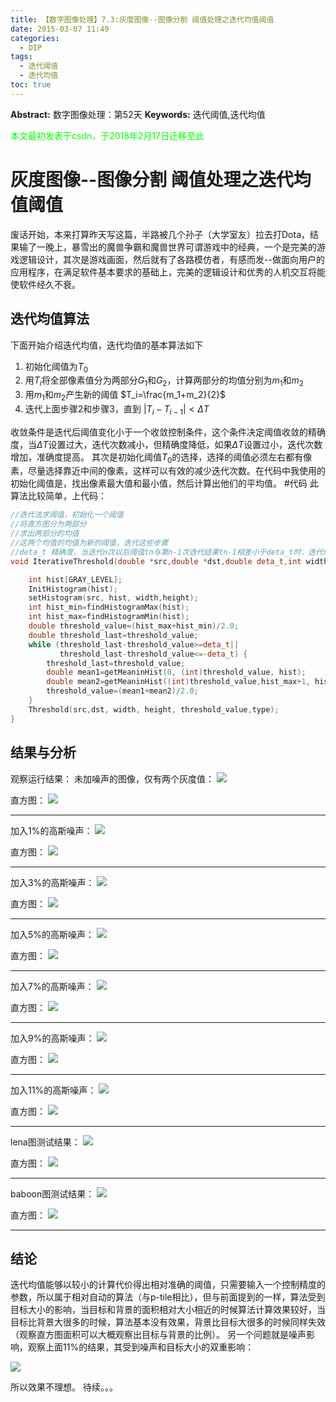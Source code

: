```yaml
---
title: 【数字图像处理】7.3:灰度图像--图像分割 阈值处理之迭代均值阈值
date: 2015-03-07 11:49
categories:
  - DIP
tags:
  - 迭代阈值
  - 迭代均值
toc: true
---
```

**Abstract:** 数字图像处理：第52天
**Keywords:** 迭代阈值,迭代均值
<!--more-->
<font color="00FF00">本文最初发表于csdn，于2018年2月17日迁移至此</font>
# 灰度图像--图像分割 阈值处理之迭代均值阈值
废话开始，本来打算昨天写这篇，半路被几个孙子（大学室友）拉去打Dota，结果输了一晚上，暴雪出的魔兽争霸和魔兽世界可谓游戏中的经典，一个是完美的游戏逻辑设计，其次是游戏画面，然后就有了各路模仿者，有感而发--做面向用户的应用程序，在满足软件基本要求的基础上，完美的逻辑设计和优秀的人机交互将能使软件经久不衰。
## 迭代均值算法
下面开始介绍迭代均值，迭代均值的基本算法如下

1. 初始化阈值为$T_0$
2. 用$T_i$将全部像素值分为两部分$G_1$和$G_2$，计算两部分的均值分别为$m_1$和$m_2$
3. 用$m_1$和$m_2$产生新的阈值 $T_i=\frac{m_1+m_2}{2}$
4. 迭代上面步骤2和步骤3，直到
$|T_i-T_{i-1}|<\Delta T$

收敛条件是迭代后阈值变化小于一个收敛控制条件，这个条件决定阈值收敛的精确度，当$\Delta T$设置过大，迭代次数减小，但精确度降低，如果$\Delta T$设置过小，迭代次数增加，准确度提高。
其次是初始化阈值$T_0$的选择，选择的阈值必须左右都有像素，尽量选择靠近中间的像素，这样可以有效的减少迭代次数。在代码中我使用的初始化阈值是，找出像素最大值和最小值，然后计算出他们的平均值。
#代码
此算法比较简单，上代码：
```c++
//迭代法求阈值，初始化一个阈值
//将直方图分为两部分
//求出两部分的均值
//这两个均值的均值为新的阈值，迭代这些步骤
//deta_t 精确度，当迭代n次以后阈值tn与第n-1次迭代结果tn-1相差小于deta_t时，迭代停止。
void IterativeThreshold(double *src,double *dst,double deta_t,int width,int height,int type){

    int hist[GRAY_LEVEL];
    InitHistogram(hist);
    setHistogram(src, hist, width,height);
    int hist_min=findHistogramMax(hist);
    int hist_max=findHistogramMin(hist);
    double threshold_value=(hist_max+hist_min)/2.0;
    double threshold_last=threshold_value;
    while (threshold_last-threshold_value>=deta_t||
           threshold_last-threshold_value<=-deta_t) {
        threshold_last=threshold_value;
        double mean1=getMeaninHist(0, (int)threshold_value, hist);
        double mean2=getMeaninHist((int)threshold_value,hist_max+1, hist);
        threshold_value=(mean1+mean2)/2.0;
    }
    Threshold(src,dst, width, height, threshold_value,type);
}
```
## 结果与分析
观察运行结果：
未加噪声的图像，仅有两个灰度值：
![](./20150307113224804.jpeg)

直方图：
![](./20150307113240903.jpeg)


----------


加入1%的高斯噪声：
![](./20150307113445298.jpeg)

直方图：
![](./20150307113458231.jpeg)

----------

加入3%的高斯噪声：
![](./20150307113508324.jpeg)

直方图：
![](./20150307113518027.jpeg)

----------

加入5%的高斯噪声：
![](./20150307113531490.jpeg)

直方图：
![](./20150307113544734.jpeg)

----------

加入7%的高斯噪声：
![](./20150307113559071.jpeg)

直方图：
![](./20150307113615747.jpeg)

----------

加入9%的高斯噪声：
![](./20150307113738067.jpeg)

直方图：
![](./20150307113750532.jpeg)

----------

加入11%的高斯噪声：
![](./20150307113656011.jpeg)

直方图：
![](./20150307113709988.jpeg)

----------
lena图测试结果：
![](./20150307114052601.jpeg)

直方图：
![](./20150307114114332.jpeg)

----------

baboon图测试结果：
![](./20150307114249163.jpeg)

直方图：
![](./20150307114301940.jpeg)

----------
## 结论
迭代均值能够以较小的计算代价得出相对准确的阈值，只需要输入一个控制精度的参数，所以属于相对自动的算法（与p-tile相比），但与前面提到的一样，算法受到目标大小的影响，当目标和背景的面积相对大小相近的时候算法计算效果较好，当目标比背景大很多的时候，算法基本没有效果，背景比目标大很多的时候同样失效（观察直方图面积可以大概观察出目标与背景的比例）。
另一个问题就是噪声影响，观察上面11%的结果，其受到噪声和目标大小的双重影响：

![](./20150307114931847.png)

所以效果不理想。
待续。。。





